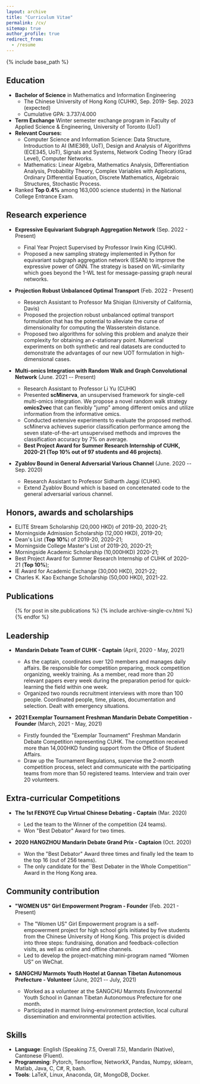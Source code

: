 ```yaml
---
layout: archive
title: "Curriculum Vitae"
permalink: /cv/
sitemap: true
author_profile: true
redirect_from:
  - /resume
---
```


{% include base_path %}

Education
------
* **Bachelor of Science** in Mathematics and Information Engineering
  * The Chinese University of Hong Kong (CUHK), Sep. 2019- Sep. 2023 (expected)
  * Cumulative GPA: 3.737/4.000
* **Term Exchange** Winter semester exchange program in Faculty of Applied Science & Engineering, University of Toronto (UoT)
* **Relevant Courses:**
  * Computer Science and Information Science: Data Structure, Introduction to AI (MIE369, UoT), Design and Analysis of Algorithms (ECE345, UoT), Signals and Systems, Network Coding Theory (Grad Level), Computer Networks.  
  * Mathematics: Linear Algebra, Mathematics Analysis, Differentiation Analysis, Probability Theory, Complex Variables with Applications, Ordinary Differential Equation, Discrete Mathematics, Algebraic Structures, Stochastic Process.
* Ranked **Top 0.4%** among 163,000 science students} in the National College Entrance Exam.


Research experience
------
* **Expressive Equivariant Subgraph Aggregation Network** (Sep. 2022 - Present)
  * Final Year Project Supervised by Professor Irwin King (CUHK).
  * Proposed a new sampling strategy implemented in Python for equivariant subgraph aggregation network (ESAN) to improve the expressive power of GNN. The strategy is based on WL-similarity which goes beyond the 1-WL test for message-passing graph neural networks. 

* **Projection Robust Unbalanced Optimal Transport** (Feb. 2022 - Present)
  * Research Assistant to Professor Ma Shiqian (University of California, Davis)
  * Proposed the projection robust unbalanced optimal transport formulation that has the potential to alleviate the curse of dimensionality for computing the Wasserstein distance.
  * Proposed two algorithms for solving this problem and analyze their complexity for obtaining an $\epsilon$-stationary point. Numerical experiments on both synthetic and real datasets are conducted to demonstrate the advantages of our new UOT formulation in high-dimensional cases.

* **Multi-omics Integration with Random Walk and Graph Convolutional Network** (June. 2021 -- Present)
  * Research Assistant to Professor Li Yu (CUHK)
  * Presented **scMinerva**, an unsupervised framework for single-cell multi-omics integration. We propose a novel random walk strategy **omics2vec** that can flexibly "jump" among different omics and utilize information from the informative omics.
  * Conducted extensive experiments to evaluate the proposed method. scMinerva achieves superior classification performance among the seven state-of-the-art unsupervised methods and improves the classification accuracy by 7% on average.
  * **Best Project Award for Summer Research Internship of CUHK, 2020-21 (Top 10% out of 97 students and 46 projects)**.


* **Zyablov Bound in General Adversarial Various Channel** (June. 2020 -- Sep. 2020)
  * Research Assistant to Professor Sidharth Jaggi (CUHK).
  * Extend Zyablov Bound which is based on concetenated code to the general adversarial various channel.



Honors, awards and scholarships
------
* ELITE Stream Scholarship (20,000 HKD) of 2019-20, 2020-21;
* Morningside Admission Scholarship (12,000 HKD), 2019-20;
* Dean's List (**Top 10%**) of 2019-20, 2020-21;
* Morningside College Master's List of 2019-20, 2020-21;
* Morningside Academic Scholarship (10,000HKD) 2020-21;
* Best Project Award for Summer Research Internship of CUHK of 2020-21 (**Top 10%**); 
* IE Award for Academic Exchange (30,000 HKD), 2021-22;
* Charles K. Kao Exchange Scholarship (50,000 HKD), 2021-22.


Publications
------
  <ul>{% for post in site.publications %}
    {% include archive-single-cv.html %}
  {% endfor %}</ul>

Leadership
------
* **Mandarin Debate Team of CUHK - Captain** (April, 2020 - May, 2021)
  * As the captain, coordinates over 120 members and manages daily affairs. Be responsible for competition preparing, mock competition organizing, weekly training. As a member, read more than 20 relevant papers every week during the preparation period for quick-learning the field within one week.
  * Organized two rounds recruitment interviews with more than 100 people. Coordinated people, time, places, documentation and selection. Dealt with emergency situations. 

* **2021 Exemplar Tournament Freshman Mandarin Debate Competition - Founder** (March, 2021 - May, 2021)
   * Firstly founded the "Exemplar Tournament" Freshman Mandarin Debate Competition representing CUHK. The competition received more than 14,000HKD funding support from the Office of Student Affairs.
   * Draw up the Tournament Regulations, supervise the 2-month competition process, select and communicate with the participating teams from more than 50 registered teams. Interview and train over 20 volunteers.

Extra-curricular Competitions
------
* **The 1st FENGYE Cup Virtual Chinese Debating - Captain** (Mar. 2020)
  * Led the team to the Winner of the competition (24 teams).
  * Won "Best Debator" Award for two times.

* **2020 HANGZHOU Mandarin Debate Grand Prix - Captaion** (Oct. 2020)
  * Won the "Best Debator" Award three times and finally led the team to the top 16 (out of 256 teams).
  * The only candidate for the``Best Debater in the Whole Competition'' Award in the Hong Kong area.


 
Community contribution
------
* **"WOMEN US" Girl Empowerment Program - Founder** (Feb. 2021 - Present)
  * The "Women US" Girl Empowerment program is a self-empowerment project for high school girls initiated by five students from the Chinese University of Hong Kong. This project is divided into three steps: fundraising, donation and feedback-collection visits, as well as online and offline channels.
  * Led to develop the project-matching mini-program named “Women US” on WeChat.

* **SANGCHU Marmots Youth Hostel at Gannan Tibetan Autonomous Prefecture - Volunteer** (June, 2021 -- July, 2021)
  * Worked as a volunteer at the SANGCHU Marmots Environmental Youth School in Gannan Tibetan Autonomous Prefecture for one month.
  * Participated in marmot living-environment protection, local cultural dissemination and environmental protection activities.



Skills
------
* **Language**: English (Speaking 7.5, Overall 7.5), Mandarin (Native), Cantonese (Fluent).
* **Programming**:  Pytorch, Tensorflow, NetworkX, Pandas, Numpy, sklearn, Matlab, Java, C, C\#, R, bash.
* **Tools**: LaTeX, Linux, Anaconda, Git, MongoDB, Docker.

